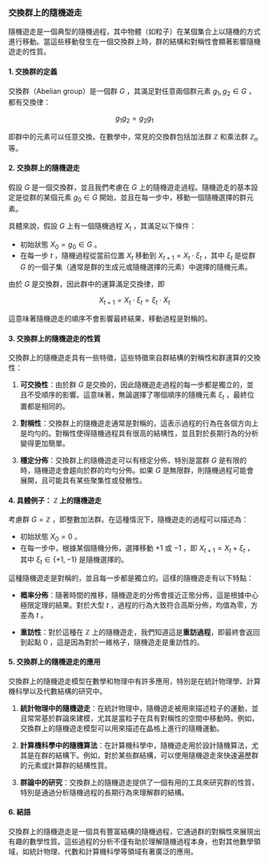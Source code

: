 ### 交換群上的隨機遊走

隨機遊走是一個典型的隨機過程，其中物體（如粒子）在某個集合上以隨機的方式進行移動。當這些移動發生在一個交換群上時，群的結構和對稱性會顯著影響隨機遊走的性質。

#### 1. 交換群的定義

交換群（Abelian group）是一個群  $`G`$ ，其滿足對任意兩個群元素  $`g_1, g_2 \in G`$ ，都有交換律：

```math
g_1 g_2 = g_2 g_1
```

即群中的元素可以任意交換。在數學中，常見的交換群包括加法群  $`\mathbb{Z}`$  和乘法群  $`\mathbb{Z}_n`$  等。

#### 2. 交換群上的隨機遊走

假設  $`G`$  是一個交換群，並且我們考慮在  $`G`$  上的隨機遊走過程。隨機遊走的基本設定是從群的某個元素  $`g_0 \in G`$  開始，並且在每一步中，移動一個隨機選擇的群元素。

具體來說，假設  $`G`$  上有一個隨機過程  $`X_t`$ ，其滿足以下條件：
- 初始狀態  $`X_0 = g_0 \in G`$ 。
- 在每一步  $`t`$ ，隨機過程從當前位置  $`X_t`$  移動到  $`X_{t+1} = X_t \cdot \xi_t`$ ，其中  $`\xi_t`$  是從群  $`G`$  的一個子集（通常是群的生成元或隨機選擇的元素）中選擇的隨機元素。

由於  $`G`$  是交換群，因此群中的運算滿足交換律，即

```math
X_{t+1} = X_t \cdot \xi_t = \xi_t \cdot X_t
```

這意味著隨機遊走的順序不會影響最終結果，移動過程是對稱的。

#### 3. 交換群上的隨機遊走的性質

交換群上的隨機遊走具有一些特徵，這些特徵來自群結構的對稱性和群運算的交換性：

1. **可交換性**：由於群  $`G`$  是交換的，因此隨機遊走過程的每一步都是獨立的，並且不受順序的影響。這意味著，無論選擇了哪個順序的隨機元素  $`\xi_t`$ ，最終位置都是相同的。

2. **對稱性**：交換群上的隨機遊走通常是對稱的，這表示過程的行為在各個方向上是均勻的。對稱性使得隨機過程具有很高的結構性，並且對於長期行為的分析變得更加簡單。

3. **穩定分佈**：交換群上的隨機遊走可以有穩定分佈，特別是當群  $`G`$  是有限的時，隨機遊走會趨向於群的均勻分佈。如果  $`G`$  是無限群，則隨機過程可能會展開，且可能具有某些聚集性或發散性。

#### 4. 具體例子：  $`\mathbb{Z}`$  上的隨機遊走

考慮群  $`G = \mathbb{Z}`$ ，即整數加法群。在這種情況下，隨機遊走的過程可以描述為：

- 初始狀態  $`X_0 = 0`$ 。
- 在每一步中，根據某個隨機分佈，選擇移動  $`+1`$  或  $`-1`$ ，即  $`X_{t+1} = X_t + \xi_t`$ ，其中  $`\xi_t \in \{+1, -1\}`$  是隨機選擇的。

這種隨機遊走是對稱的，並且每一步都是獨立的。這樣的隨機遊走有以下特點：
- **概率分佈**：隨著時間的推移，隨機遊走的分佈會接近正態分佈，這是根據中心極限定理的結果。對於大型  $`t`$ ，過程的行為大致符合高斯分佈，均值為零，方差為  $`t`$ 。
  
- **重訪性**：對於這種在  $`\mathbb{Z}`$  上的隨機遊走，我們知道這是**重訪過程**，即最終會返回到起點  $`0`$ ，這是因為對於一維格子，隨機遊走是重訪性的。

#### 5. 交換群上的隨機遊走的應用

交換群上的隨機遊走模型在數學和物理中有許多應用，特別是在統計物理學、計算機科學以及代數結構的研究中。

1. **統計物理中的隨機遊走**：在統計物理中，隨機遊走被用來描述粒子的運動，並且常常基於群論來建模，尤其是當粒子在具有對稱性的空間中移動時。例如，交換群上的隨機遊走模型可以用來描述在晶格上進行的隨機運動。

2. **計算機科學中的隨機算法**：在計算機科學中，隨機遊走用於設計隨機算法，尤其是在群的結構下。例如，對於某些群結構，可以使用隨機遊走來快速遍歷群的元素或計算群的結構性質。

3. **群論中的研究**：交換群上的隨機遊走提供了一個有用的工具來研究群的性質，特別是通過分析隨機過程的長期行為來理解群的結構。

#### 6. 結語

交換群上的隨機遊走是一個具有豐富結構的隨機過程，它通過群的對稱性來展現出有趣的數學性質。這些過程的分析不僅有助於理解隨機過程本身，也對其他數學領域，如統計物理、代數和計算機科學等領域有著廣泛的應用。